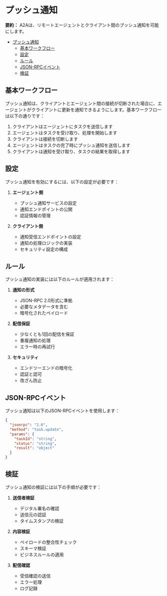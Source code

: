 # プッシュ通知

**要約：** A2Aは、リモートエージェントとクライアント間のプッシュ通知を可能にします。

<!-- TOC -->
- [プッシュ通知](#プッシュ通知)
  - [基本ワークフロー](#基本ワークフロー)
  - [設定](#設定)
  - [ルール](#ルール)
  - [JSON-RPCイベント](#json-rpcイベント)
  - [検証](#検証)

<!-- /TOC -->

## 基本ワークフロー

プッシュ通知は、クライアントとエージェント間の接続が切断された場合に、エージェントがクライアントに更新を通知できるようにします。基本ワークフローは以下の通りです：

1. クライアントはエージェントにタスクを送信します
2. エージェントはタスクを受け取り、処理を開始します
3. クライアントは接続を切断します
4. エージェントはタスクの完了時にプッシュ通知を送信します
5. クライアントは通知を受け取り、タスクの結果を取得します

## 設定

プッシュ通知を有効にするには、以下の設定が必要です：

1. **エージェント側**
   - プッシュ通知サービスの設定
   - 通知エンドポイントの公開
   - 認証情報の管理

2. **クライアント側**
   - 通知受信エンドポイントの設定
   - 通知の処理ロジックの実装
   - セキュリティ設定の構成

## ルール

プッシュ通知の実装には以下のルールが適用されます：

1. **通知の形式**
   - JSON-RPC 2.0形式に準拠
   - 必要なメタデータを含む
   - 暗号化されたペイロード

2. **配信保証**
   - 少なくとも1回の配信を保証
   - 重複通知の処理
   - エラー時の再試行

3. **セキュリティ**
   - エンドツーエンドの暗号化
   - 認証と認可
   - 改ざん防止

## JSON-RPCイベント

プッシュ通知は以下のJSON-RPCイベントを使用します：

```json
{
  "jsonrpc": "2.0",
  "method": "task.update",
  "params": {
    "taskId": "string",
    "status": "string",
    "result": "object"
  }
}
```

## 検証

プッシュ通知の検証には以下の手順が必要です：

1. **送信者検証**
   - デジタル署名の確認
   - 送信元の認証
   - タイムスタンプの検証

2. **内容検証**
   - ペイロードの整合性チェック
   - スキーマ検証
   - ビジネスルールの適用

3. **配信確認**
   - 受信確認の送信
   - エラー処理
   - ログ記録 
